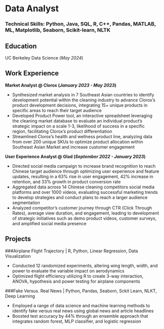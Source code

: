# Data Analyst

### Technical Skills: Python, Java, SQL, R, C++, Pandas, MATLAB, ML, Matplotlib, Seaborn, Scikit-learn, NLTK

## Education
UC Berkeley Data Science (_May 2024_)

## Work Experience
**Market Analyst @ Clorox (_January 2023 - May 2023_)**
- Synthesized market analysis in 7 Southeast Asian countries to identify development potential within the cleaning industry to advance Clorox’s product development decisions, integrating 15+ unique products in specific areas to reach their target audience
- Developed Product Power tool, an interactive spreadsheet leveraging the cleaning market database to evaluate an individual product’s strategic impact on a scale 1-3, likelihood of success in a specific region, facilitating Clorox’s product differentiation
- Streamlined Clorox’s health and wellness product line, analyzing data from over 200 unique SKUs to optimize product allocation within Southeast Asian Market and increase customer engagement

**User Experience Analyst @ Glad (_September 2022 - January 2023_)**
- Directed social media campaign to increase brand recognition to reach Chinese target audience through optimizing user experience and  feature updates, resulting in a 63% rise in user engagement, 42% increase in retention, and 33% growth in product conversion rate
- Aggregated data across 14 Chinese cleaning competitors social media platforms and over 1000 videos, evaluating successful marketing trends to develop strategies and conduct plans to reach a larger audience segmentation 
- Analyzed competitor’s customer journey through CTR (Click Through Rates), average view duration, and engagement, leading to development of strategic initiatives such as demo product videos, customer surveys, and amplified social media presence

## Projects
###Airplane Flight Trajectory | R, Python,  Linear Regression, Data Visualization
- Conducted 12 randomized experiments, altering wing length, width, and power to evaluate the variable impact on aerodynamics
- Optimized flight efficiency utilizing R to create 3-way interaction, ANOVA, hypothesis and power testing for airplane components


###Fake Versus. Real News | Python, Pandas, Seaborn, Sckit Learn, NLKT, Deep Learning 
- Employed a range of data science and machine learning methods to identify fake versus real news using global news and article headlines 
- Boosted test accuracy by 44% through an ensemble approach that integrates random forest, MLP classifier, and logistic regression 



